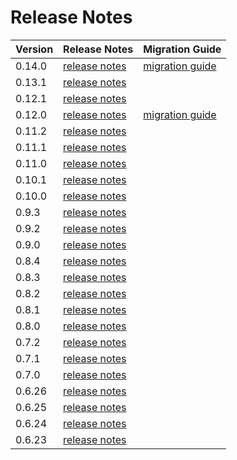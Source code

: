 # Release Notes

| Version | Release Notes                                                       | Migration Guide                                                                                            |
|---------|---------------------------------------------------------------------|------------------------------------------------------------------------------------------------------------|
| 0.14.0  | [release notes](https://github.com/dfinity/sdk/releases/tag/0.14.0) | [migration guide](https://github.com/dfinity/sdk/blob/master/docs/migration/dfx-0.14.0-migration-guide.md) |
| 0.13.1  | [release notes](https://github.com/dfinity/sdk/releases/tag/0.13.1) |                                                                                                            |
| 0.12.1  | [release notes](https://github.com/dfinity/sdk/releases/tag/0.12.1) |                                                                                                            |
| 0.12.0  | [release notes](https://github.com/dfinity/sdk/releases/tag/0.12.0) | [migration guide](https://github.com/dfinity/sdk/blob/master/docs/migration/dfx-0.12.0-migration-guide.md) |
| 0.11.2  | [release notes](https://github.com/dfinity/sdk/releases/tag/0.11.2) |                                                                                                            |
| 0.11.1  | [release notes](https://github.com/dfinity/sdk/releases/tag/0.11.1) |                                                                                                            |
| 0.11.0  | [release notes](https://github.com/dfinity/sdk/releases/tag/0.11.0) |                                                                                                            |
| 0.10.1  | [release notes](https://github.com/dfinity/sdk/releases/tag/0.10.1) |                                                                                                            |
| 0.10.0  | [release notes](https://github.com/dfinity/sdk/releases/tag/0.10.0) |                                                                                                            |
| 0.9.3   | [release notes](https://github.com/dfinity/sdk/releases/tag/0.9.3)  |                                                                                                            |
| 0.9.2   | [release notes](https://github.com/dfinity/sdk/releases/tag/0.9.2)  |                                                                                                            |
| 0.9.0   | [release notes](https://github.com/dfinity/sdk/releases/tag/0.9.0)  |                                                                                                            |
| 0.8.4   | [release notes](https://github.com/dfinity/sdk/releases/tag/0.8.4)  |                                                                                                            |
| 0.8.3   | [release notes](https://github.com/dfinity/sdk/releases/tag/0.8.3)  |                                                                                                            |
| 0.8.2   | [release notes](https://github.com/dfinity/sdk/releases/tag/0.8.2)  |                                                                                                            |
| 0.8.1   | [release notes](https://github.com/dfinity/sdk/releases/tag/0.8.1)  |                                                                                                            |
| 0.8.0   | [release notes](https://github.com/dfinity/sdk/releases/tag/0.8.0)  |                                                                                                            |
| 0.7.2   | [release notes](https://github.com/dfinity/sdk/releases/tag/0.7.2)  |                                                                                                            |
| 0.7.1   | [release notes](https://github.com/dfinity/sdk/releases/tag/0.7.1)  |                                                                                                            |
| 0.7.0   | [release notes](https://github.com/dfinity/sdk/releases/tag/0.7.0)  |                                                                                                            |
| 0.6.26  | [release notes](https://github.com/dfinity/sdk/releases/tag/0.6.26) |                                                                                                            |
| 0.6.25  | [release notes](https://github.com/dfinity/sdk/releases/tag/0.6.25) |                                                                                                            |
| 0.6.24  | [release notes](https://github.com/dfinity/sdk/releases/tag/0.6.24) |                                                                                                            |
| 0.6.23  | [release notes](https://github.com/dfinity/sdk/releases/tag/0.6.23) |                                                                                                            |

